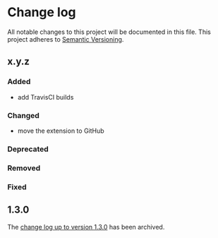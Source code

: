 # Change log

All notable changes to this project will be documented in this file.
This project adheres to [Semantic Versioning](https://semver.org/).

## x.y.z

### Added
- add TravisCI builds

### Changed
- move the extension to GitHub

### Deprecated

### Removed

### Fixed

## 1.3.0

The [change log up to version 1.3.0](Documentation/changelog-archive.txt)
has been archived.
